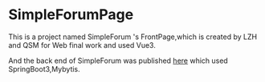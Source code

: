 # SimpleForumPage

This is a project named SimpleForum 's FrontPage,which is created by LZH and QSM for Web final work and used Vue3.

And the back end of SimpleForum was published [here](https://github.com/1528344561/SimpleForumPro) which used SpringBoot3,Mybytis.
